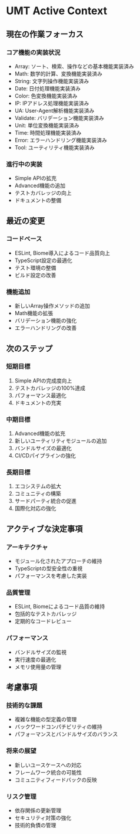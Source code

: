 # UMT Active Context

## 現在の作業フォーカス

### コア機能の実装状況

- Array: ソート、検索、操作などの基本機能実装済み
- Math: 数学的計算、変換機能実装済み
- String: 文字列操作機能実装済み
- Date: 日付処理機能実装済み
- Color: 色変換機能実装済み
- IP: IPアドレス処理機能実装済み
- UA: User-Agent解析機能実装済み
- Validate: バリデーション機能実装済み
- Unit: 単位変換機能実装済み
- Time: 時間処理機能実装済み
- Error: エラーハンドリング機能実装済み
- Tool: ユーティリティ機能実装済み

### 進行中の実装

- Simple APIの拡充
- Advanced機能の追加
- テストカバレッジの向上
- ドキュメントの整備

## 最近の変更

### コードベース

- ESLint, Biome導入によるコード品質向上
- TypeScript設定の最適化
- テスト環境の整備
- ビルド設定の改善

### 機能追加

- 新しいArray操作メソッドの追加
- Math機能の拡張
- バリデーション機能の強化
- エラーハンドリングの改善

## 次のステップ

### 短期目標

1. Simple APIの完成度向上
2. テストカバレッジの100%達成
3. パフォーマンス最適化
4. ドキュメントの充実

### 中期目標

1. Advanced機能の拡充
2. 新しいユーティリティモジュールの追加
3. バンドルサイズの最適化
4. CI/CDパイプラインの強化

### 長期目標

1. エコシステムの拡大
2. コミュニティの構築
3. サードパーティ統合の促進
4. 国際化対応の強化

## アクティブな決定事項

### アーキテクチャ

- モジュール化されたアプローチの維持
- TypeScriptの型安全性の重視
- パフォーマンスを考慮した実装

### 品質管理

- ESLint, Biomeによるコード品質の維持
- 包括的なテストカバレッジ
- 定期的なコードレビュー

### パフォーマンス

- バンドルサイズの監視
- 実行速度の最適化
- メモリ使用量の管理

## 考慮事項

### 技術的な課題

- 複雑な機能の型定義の管理
- バックワードコンパチビリティの維持
- パフォーマンスとバンドルサイズのバランス

### 将来の展望

- 新しいユースケースへの対応
- フレームワーク統合の可能性
- コミュニティフィードバックの反映

### リスク管理

- 依存関係の更新管理
- セキュリティ対策の強化
- 技術的負債の管理
